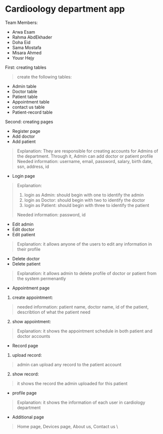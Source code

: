 # Cardioology department app 
Team Members:
>
* Arwa Esam 
* Rahma AbdEkhader  
* Doha Eid
* Sama Mostafa 
* Misara Ahmed
* Yousr Hejy   
>
First: creating tables
>create the following tables:
* Admin table
* Doctor table
* Patient table
* Appointment table
* contact us table
* Patient-record table
>
Second: creating pages
* Register page
* Add doctor
* Add patient
>Explanation:
>They are responsible for creating accounts for Admins of the department.
Through it, Admin can add doctor or patient profile
>Needed information:
>username, email, password, salary, birth date, ssn, address, id
>
* Login page
>Explanation:
>1. login as Admin: should begin with one to identify the admin
>2. login as Doctor: should begin with two to identify the doctor
>3. login as Patient: should begin with three to identify the patient
>
>Needed information:
password, id
>
* Edit admin
* Edit doctor
* Edit patient
>Explanation:
>it allows anyone of the users to edit any information in their profile
>
* Delete doctor
* Delete patient
>Explanation:
>it allows admin to delete profile of doctor or patient from the system permenantly
>
* Appointment page
1. create appointment:
>needed information: 
>patient name, doctor name, id of the patient, describtion of what the patient need  
2. show appointment:
>
>Explanation: 
>it shows the appointment schedule in both patient and doctor accounts 
>
* Record page
1. upload record:
>admin can upload any record to the patient account  
2. show record: 
>it shows the record the admin uploaded for this patient
> 
* profile page  
>Explanation:
>it shows the information of each user in cardiology department
> 
* Additional page  
>Home page, Devices page, About us, Contact us
> \
